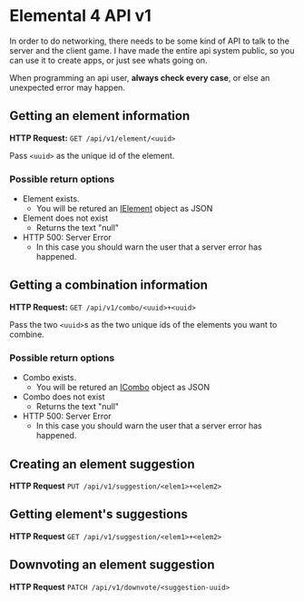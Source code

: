 # Elemental 4 API v1
In order to do networking, there needs to be some kind of API to talk to the server and
the client game. I have made the entire api system public, so you can use it to create
apps, or just see whats going on.

When programming an api user, **always check every case**, or else an unexpected error
may happen.

## Getting an element information
**HTTP Request:** `GET /api/v1/element/<uuid>`

Pass `<uuid>` as the unique id of the element.

### Possible return options
- Element exists.
    - You will be retured an [IElement](element-format.md) object as JSON
- Element does not exist
    - Returns the text "null"
- HTTP 500: Server Error
    - In this case you should warn the user that a server error has happened.

## Getting a combination information
**HTTP Request:** `GET /api/v1/combo/<uuid>+<uuid>`

Pass the two `<uuid>`s as the two unique ids of the elements you want to combine.

### Possible return options
- Combo exists.
    - You will be retured an [ICombo](element-format.md) object as JSON
- Combo does not exist
    - Returns the text "null"
- HTTP 500: Server Error
    - In this case you should warn the user that a server error has happened.

## Creating an element suggestion
**HTTP Request** `PUT /api/v1/suggestion/<elem1>+<elem2>`

## Getting element's suggestions
**HTTP Request** `GET /api/v1/suggestion/<elem1>+<elem2>`

## Downvoting an element suggestion
**HTTP Request** `PATCH /api/v1/downvote/<suggestion-uuid>`

